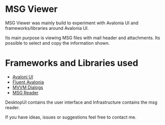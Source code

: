 # MSG Viewer

MSG Viewer was mainly build to experiment with Avalonia UI and frameworks/libraries around Avalonia UI.

Its main purpose is viewing MSG files with mail header and attachments. Its possible 
to select and copy the information shown.  

# Frameworks and Libraries used

* [Avaloni UI](https://github.com/AvaloniaUI/Avalonia)
* [Fluent Avalonia](https://github.com/amwx/FluentAvalonia)
* [MVVM Dialogs](https://github.com/mysteryx93/HanumanInstitute.MvvmDialogs)
* [MSG Reader](https://github.com/Sicos1977/MSGReader)

DesktopUI contains the user interface and Infrastructure contains the msg reader.

If you have ideas, issues or suggestions feel free to contact me.